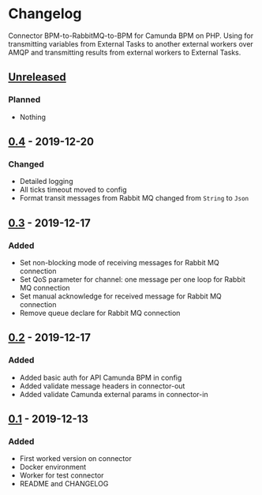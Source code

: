# Changelog

Connector BPM-to-RabbitMQ-to-BPM for Camunda BPM on PHP.
Using for transmitting variables from External Tasks to another external workers over AMQP and transmitting results from external workers to External Tasks.


## [Unreleased]

### Planned
- Nothing

## [0.4] - 2019-12-20

### Changed
- Detailed logging
- All ticks timeout moved to config
- Format transit messages from Rabbit MQ changed from `String` to `Json`

## [0.3] - 2019-12-17

### Added
- Set non-blocking mode of receiving messages for Rabbit MQ connection
- Set QoS parameter for channel: one message per one loop for Rabbit MQ connection
- Set manual acknowledge for received message for Rabbit MQ connection
- Remove queue declare for Rabbit MQ connection

## [0.2] - 2019-12-17

### Added

- Added basic auth for API Camunda BPM in config
- Added validate message headers in connector-out 
- Added validate Camunda external params in connector-in

## [0.1] - 2019-12-13

### Added

- First worked version on connector
- Docker environment
- Worker for test connector
- README and CHANGELOG

[unreleased]: https://gitlab.com/quancy-core/bpm-connector/-/tags/v0.4
[0.4]: https://gitlab.com/quancy-core/bpm-connector/-/tags/v0.4
[0.3]: https://gitlab.com/quancy-core/bpm-connector/-/tags/v0.3
[0.2]: https://gitlab.com/quancy-core/bpm-connector/-/tags/v0.2
[0.1]: https://gitlab.com/quancy-core/bpm-connector/-/tags/v0.1
